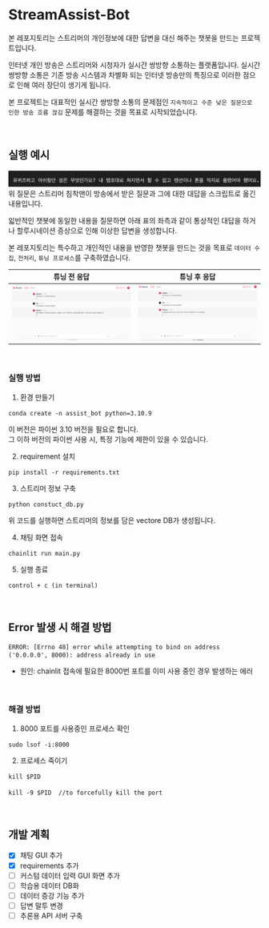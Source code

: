 # StreamAssist-Bot

본 레포지토리는 스트리머의 개인정보에 대한 답변을 대신 해주는 챗봇을 만드는 프로젝트입니다. 

인터넷 개인 방송은 스트리머와 시청자가 실시간 쌍방향 소통하는 플랫폼입니다. 실시간 쌍방향 소통은 기존 방송 시스템과 차별화 되는 인터넷 방송만의 특징으로 이러한 점으로 인해 여러 장단이 생기게 됩니다. 

본 프로젝트는 대표적인 실시간 쌍방향 소통의 문제점인 `지속적이고 수준 낮은 질문으로 인한 방송 흐름 끊김` 문제를 해결하는 것을 목표로 시작되었습니다. 

<br>

## 실행 예시 
![qa](image/qa.png)
위 질문은 스트리머 침착맨이 방송에서 받은 질문과 그에 대한 대답을 스크립트로 옮긴 내용입니다. 

읿반적인 챗봇에 동일한 내용을 질문하면 아래 표의 좌측과 같이 통상적인 대답을 하거나 할루시네이션 증상으로 인해 이상한 답변을 생성합니다. 

본 레포지토리는 특수하고 개인적인 내용을 반영한 챗봇을 만드는 것을 목표로 `데이터 수집`, `전처리`, `튜닝 프로세스`를 구축하였습니다. 


|튜닝 전 응답|튜닝 후 응답| 
|---|---|
|![before_tuning](image/before_tuning.png)|![after_tuning](image/after_tuning.png)|

<br>

### 실행 방법 
1. 환경 만들기
```
conda create -n assist_bot python=3.10.9
```

이 버전은 파이썬 3.10 버전을 필요로 합니다.    
그 이하 버전의 파이썬 사용 시, 특정 기능에 제한이 있을 수 있습니다. 


2. requirement 설치 

```
pip install -r requirements.txt
```

3. 스트리머 정보 구축 
```
python constuct_db.py
```

위 코드를 실행하면 스트리머의 정보를 담은 vectore DB가 생성됩니다. 


4. 채팅 화면 접속 
```
chainlit run main.py
```

5. 실행 종료 
```
control + c (in terminal)
```
<br>

## Error 발생 시 해결 방법 
```
ERROR: [Errno 48] error while attempting to bind on address ('0.0.0.0', 8000): address already in use
```

- 원인: chainlit 접속에 필요한 8000번 포트를 이미 사용 중인 경우 발생하는 에러 

<br>

### 해결 방법 
1. 8000 포트를 사용중인 프로세스 확인
```
sudo lsof -i:8000
```

2. 프로세스 죽이기 
```
kill $PID

kill -9 $PID  //to forcefully kill the port
```

<br>

## 개발 계획 
- [x] 채팅 GUI 추가
- [x] requirements 추가 
- [ ] 커스텀 데이터 입력 GUI 화면 추가 
- [ ] 학습용 데이터 DB화 
- [ ] 데이터 증강 기능 추가 
- [ ] 답변 말투 변경 
- [ ] 추론용 API 서버 구축 
